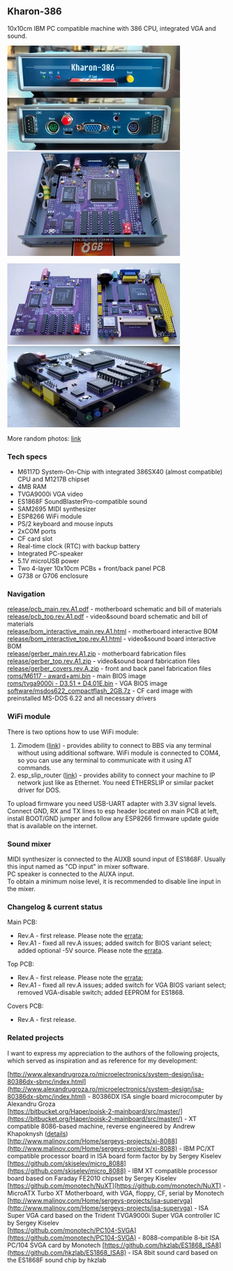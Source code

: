 ## Kharon-386
10x10cm IBM PC compatible machine with 386 CPU, integrated VGA and sound.

[![photo](images/thumb.1.webp)](images/1.webp?raw=true)
[![photo](images/thumb.2.webp)](images/2.webp?raw=true)

[![photo](images/thumb.3.webp)](images/3.webp?raw=true)
[![photo](images/thumb.4.webp)](images/4.webp?raw=true)

More random photos: [link](https://cloud.err200.net/index.php/s/73TR85tYZkMm8Ax?path=%2Fkharon-386)

### Tech specs
* M6117D System-On-Chip with integrated 386SX40 (almost compatible) CPU and M1217B chipset
* 4MB RAM
* TVGA9000i VGA video
* ES1868F SoundBlasterPro-compatible sound
* SAM2695 MIDI synthesizer
* ESP8266 WiFi module
* PS/2 keyboard and mouse inputs
* 2xCOM ports
* CF card slot
* Real-time clock (RTC) with backup battery
* Integrated PC-speaker
* 5.1V microUSB power
* Two 4-layer 10x10cm PCBs + front/back panel PCB
* G738 or G706 enclosure

### Navigation
[release/pcb_main.rev.A1.pdf](release/pcb_main.rev.A1.pdf?raw=true) - motherboard schematic and bill of materials  
[release/pcb_top.rev.A1.pdf](release/pcb_top.rev.A1.pdf?raw=true) - video&sound board schematic and bill of materials  
[release/bom_interactive_main.rev.A1.html](https://htmlpreview.github.io/?https://github.com/UzixLS/pc-kharon-386/blob/master/release/bom_interactive_main.rev.A1.html) - motherboard interactive BOM  
[release/bom_interactive_top.rev.A1.html](https://htmlpreview.github.io/?https://github.com/UzixLS/pc-kharon-386/blob/master/release/bom_interactive_top.rev.A1.html) - video&sound board interactive BOM  
[release/gerber_main.rev.A1.zip](release/gerber_main.rev.A1.zip) - motherboard fabrication files  
[release/gerber_top.rev.A1.zip](release/gerber_top.rev.A1.zip) - video&sound board fabrication files  
[release/gerber_covers.rev.A.zip](release/gerber_covers.rev.A.zip) - front and back panel fabrication files  
[roms/M6117 - award+ami.bin](roms/M6117%20-%20award+ami.bin) - main BIOS image  
[roms/tvga9000i - D3.51 + D4.01E.bin](roms/tvga9000i%20-%20D3.51%20%2B%20D4.01E.bin) - VGA BIOS image  
[software/msdos622_compactflash_2GB.7z](software/msdos622_compactflash_2GB.7z) - CF card image with preinstalled MS-DOS 6.22 and all necessary drivers

### WiFi module
There is two options how to use WiFi module:
1. Zimodem ([link](https://github.com/bozimmerman/Zimodem)) - provides ability to connect to BBS via any terminal without using additional software. WiFi module is connected to COM4, so you can use any terminal to communicate with it using AT commands.
2. esp_slip_router ([link](https://github.com/martin-ger/esp_slip_router)) - provides ability to connect your machine to IP network just like as Ethernet. You need ETHERSLIP or similar packet driver for DOS.

To upload firmware you need USB-UART adapter with 3.3V signal levels. Connect GND, RX and TX lines to esp header located on main PCB at left, install BOOT/GND jumper and follow any ESP8266 firmware update guide that is available on the internet.

### Sound mixer
MIDI synthesizer is connected to the AUXB sound input of ES1868F. Usually this input named as "CD input" in mixer software.  
PC speaker is connected to the AUXA input.  
To obtain a minimum noise level, it is recommended to disable line input in the mixer.

### Changelog & current status
Main PCB:
* Rev.A - first release. Please note the [errata](pcb_main/rev.A/ERRATA.txt);
* Rev.A1 - fixed all rev.A issues; added switch for BIOS variant select; added optional -5V source. Please note the [errata](pcb_main/rev.A1/ERRATA.txt).

Top PCB:
* Rev.A - first release. Please note the [errata](pcb_top/rev.A/ERRATA.txt);
* Rev.A1 - fixed all rev.A issues; added switch for VGA BIOS variant select; removed VGA-disable switch; added EEPROM for ES1868.

Covers PCB:
* Rev.A - first release.

### Related projects
I want to express my appreciation to the authors of the following projects, which served as inspiration and as reference for my development:

[http://www.alexandrugroza.ro/microelectronics/system-design/isa-80386dx-sbmc/index.html](http://www.alexandrugroza.ro/microelectronics/system-design/isa-80386dx-sbmc/index.html) - 80386DX ISA single board microcomputer by Alexandru Groza  
[https://bitbucket.org/Haper/poisk-2-mainboard/src/master/](https://bitbucket.org/Haper/poisk-2-mainboard/src/master/) - XT compatible 8086-based machine, reverse engineered by Andrew Khapoknysh ([details](https://habr.com/ru/articles/407265/))  
[http://www.malinov.com/Home/sergeys-projects/xi-8088](http://www.malinov.com/Home/sergeys-projects/xi-8088) - IBM PC/XT compatible processor board in ISA board form factor by by Sergey Kiselev  
[https://github.com/skiselev/micro_8088](https://github.com/skiselev/micro_8088) - IBM XT compatible processor board based on Faraday FE2010 chipset by Sergey Kiselev  
[https://github.com/monotech/NuXT](https://github.com/monotech/NuXT) -  MicroATX Turbo XT Motherboard, with VGA, floppy, CF, serial by Monotech  
[http://www.malinov.com/Home/sergeys-projects/isa-supervga](http://www.malinov.com/Home/sergeys-projects/isa-supervga) - ISA Super VGA card based on the Trident TVGA9000i Super VGA controller IC by Sergey Kiselev  
[https://github.com/monotech/PC104-SVGA](https://github.com/monotech/PC104-SVGA) - 8088-compatible 8-bit ISA PC/104 SVGA card by Monotech
[https://github.com/hkzlab/ES1868_ISA8](https://github.com/hkzlab/ES1868_ISA8) - ISA 8bit sound card based on the ES1868F sound chip by hkzlab
